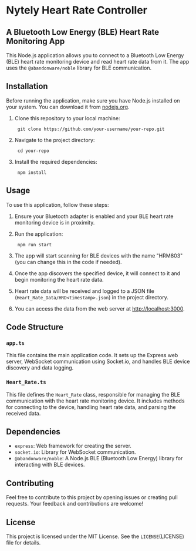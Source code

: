 # Nytely Heart Rate Controller

## A Bluetooth Low Energy (BLE) Heart Rate Monitoring App

This Node.js application allows you to connect to a Bluetooth Low Energy (BLE) heart rate monitoring device and read heart rate data from it. The app uses the `@abandonware/noble` library for BLE communication.

## Installation

Before running the application, make sure you have Node.js installed on your system. You can download it from [nodejs.org](https://nodejs.org/).

1. Clone this repository to your local machine:

   ```shell
    git clone https://github.com/your-username/your-repo.git
   ```

2. Navigate to the project directory:

   ```shell
    cd your-repo
   ```

3. Install the required dependencies:

   ```shell
    npm install
   ```

## Usage

To use this application, follow these steps:

1. Ensure your Bluetooth adapter is enabled and your BLE heart rate monitoring device is in proximity.

2. Run the application:

   ```shell
    npm run start
   ```

3. The app will start scanning for BLE devices with the name "HRM803" (you can change this in the code if needed).

4. Once the app discovers the specified device, it will connect to it and begin monitoring the heart rate data.

5. Heart rate data will be received and logged to a JSON file (`Heart_Rate_Data/HRD<timestamp>.json`) in the project directory.

6. You can access the data from the web server at [http://localhost:3000](http://localhost:3000).

## Code Structure

### `app.ts`

This file contains the main application code. It sets up the Express web server, WebSocket communication using Socket.io, and handles BLE device discovery and data logging.

### `Heart_Rate.ts`

This file defines the `Heart_Rate` class, responsible for managing the BLE communication with the heart rate monitoring device. It includes methods for connecting to the device, handling heart rate data, and parsing the received data.

## Dependencies

- `express`: Web framework for creating the server.
- `socket.io`: Library for WebSocket communication.
- `@abandonware/noble`: A Node.js BLE (Bluetooth Low Energy) library for interacting with BLE devices.

## Contributing

Feel free to contribute to this project by opening issues or creating pull requests. Your feedback and contributions are welcome!

## License

This project is licensed under the MIT License. See the `LICENSE`(LICENSE) file for details.
